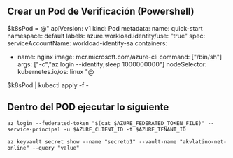 ## Crear un Pod de Verificación (Powershell)

$k8sPod = @"
apiVersion: v1
kind: Pod
metadata:
  name: quick-start
  namespace: default
  labels:
    azure.workload.identity/use: "true"
spec:
  serviceAccountName: workload-identity-sa
  containers:
  - name: nginx
    image: mcr.microsoft.com/azure-cli
    command: ["/bin/sh"]
    args: ["-c","az login --identity;sleep 1000000000"]
  nodeSelector:
    kubernetes.io/os: linux
"@

$k8sPod | kubectl apply -f -

## Dentro del POD ejecutar lo siguiente
```
az login --federated-token "$(cat $AZURE_FEDERATED_TOKEN_FILE)" --service-principal -u $AZURE_CLIENT_ID -t $AZURE_TENANT_ID

az keyvault secret show --name "secreto1" --vault-name "akvlatino-net-online" --query "value"
```